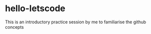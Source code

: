 # hello-letscode

This is an introductory practice session by me to familiarise the github concepts

